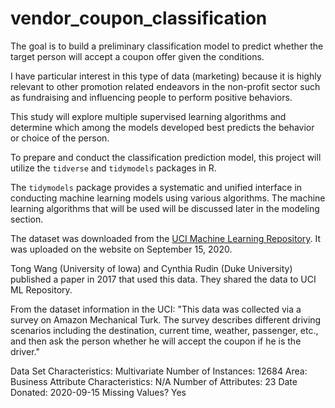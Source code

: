 # vendor_coupon_classification
The goal is to build a preliminary classification model to predict whether the target person will accept a coupon offer given the conditions.

I have particular interest in this type of data (marketing) because it is highly relevant to other promotion related endeavors in the non-profit sector such as fundraising and influencing people to perform positive behaviors.

This study will explore multiple supervised learning algorithms and determine  which among the models developed best predicts the behavior or choice of the person.

To prepare and conduct the classification prediction model, this project will utilize the `tidverse` and `tidymodels` packages in R. 

The `tidymodels` package provides a systematic and unified interface in conducting machine learning models using various algorithms. The machine learning algorithms that will be used will be discussed later in the modeling section.

The dataset was downloaded from the [UCI Machine Learning Repository](https://archive.ics.uci.edu/ml/datasets/in-vehicle+coupon+recommendation). It was uploaded on the website on September 15, 2020.

Tong Wang (University of Iowa) and Cynthia Rudin (Duke University) published a paper in 2017 that used this data. They shared the data to UCI ML Repository.  

From the dataset information in the UCI: "This data was collected via a survey on Amazon Mechanical Turk. The survey describes different driving scenarios including the destination, current time, weather, passenger, etc., and then ask the person whether he will accept the coupon if he is the driver."

Data Set Characteristics:  Multivariate
Number of Instances: 12684
Area: Business
Attribute Characteristics: N/A
Number of Attributes: 23
Date Donated: 2020-09-15
Missing Values? Yes
